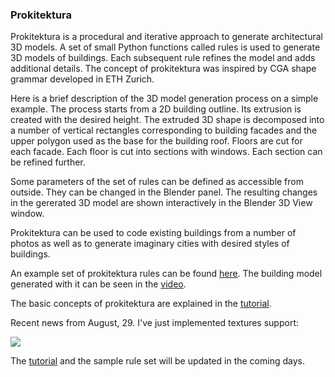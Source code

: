 ### Prokitektura

Prokitektura is a procedural and iterative approach to generate architectural 3D models. A set of small Python functions called rules is used to generate 3D models of buildings. Each subsequent rule refines the model and adds additional details. The concept of prokitektura was inspired by CGA shape grammar developed in ETH Zurich.

Here is a brief description of the 3D model generation process on a simple example. The process starts from a 2D building outline. Its extrusion is created with the desired height. The extruded 3D shape is decomposed into a number of vertical rectangles corresponding to building facades and the upper polygon used as the base for the building roof. Floors are cut for each facade. Each floor is cut into sections with windows. Each section can be refined further.

Some parameters of the set of rules can be defined as accessible from outside. They can be changed in the Blender panel. The resulting changes in the gererated 3D model are shown interactively in the Blender 3D View window.

Prokitektura can be used to code existing buildings from a number of photos as well as to generate imaginary cities with desired styles of buildings.

An example set of prokitektura rules can be found [here](https://github.com/vvoovv/prokitektura-examples/blob/master/examples/simple01.py). The building model generated with it can be seen in the [video](http://www.youtube.com/watch?v=qmpAsEqm6mk).

The basic concepts of prokitektura are explained in the [tutorial](https://github.com/vvoovv/prokitektura-blender/wiki/Tutorial).

Recent news from August, 29. I've just implemented textures support:

![](https://raw.githubusercontent.com/wiki/vvoovv/prokitektura-blender/images/simple01_01.png)

The [tutorial](https://github.com/vvoovv/prokitektura-blender/wiki/Tutorial) and the sample rule set will be updated in the coming days.

